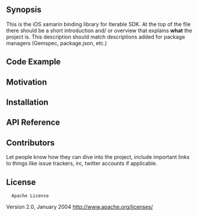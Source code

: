 ## Synopsis

This is the iOS xamarin binding library for Iterable SDK.
At the top of the file there should be a short introduction and/ or overview that explains **what** the project is. This description should match descriptions added for package managers (Gemspec, package.json, etc.)

## Code Example

## Motivation

## Installation

## API Reference

## Contributors

Let people know how they can dive into the project, include important links to things like issue trackers, irc, twitter accounts if applicable.

## License
      Apache License
  Version 2.0, January 2004
http://www.apache.org/licenses/
